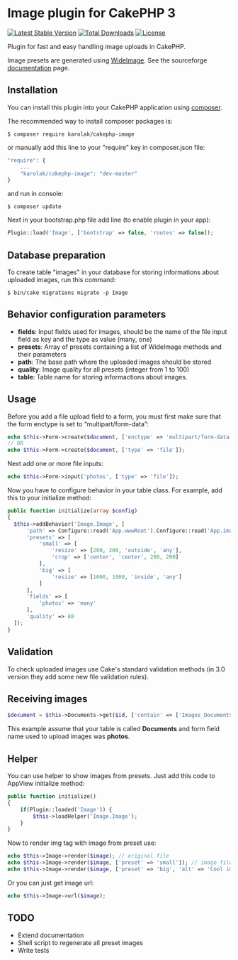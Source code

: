 # Image plugin for CakePHP 3

[![Latest Stable Version](https://poser.pugx.org/karolak/cakephp-image/v/stable.svg)](https://packagist.org/packages/karolak/cakephp-image)
[![Total Downloads](https://poser.pugx.org/karolak/cakephp-image/downloads.svg)](https://packagist.org/packages/karolak/cakephp-image)
[![License](https://poser.pugx.org/karolak/cakephp-image/license.svg)](https://packagist.org/packages/karolak/cakephp-image)

Plugin for fast and easy handling image uploads in CakePHP.

Image presets are generated using [WideImage](https://github.com/smottt/WideImage). See the sourceforge [documentation](http://wideimage.sourceforge.net/) page.

## Installation

You can install this plugin into your CakePHP application using [composer](http://getcomposer.org).

The recommended way to install composer packages is:

```
$ composer require karolak/cakephp-image
```

or manually add this line to your "require" key in composer.json file:
```javascript
"require": {
    ...
    "karolak/cakephp-image": "dev-master"
}
```
and run in console:
```
$ composer update
```

Next in your bootstrap.php file add line (to enable plugin in your app):
```php
Plugin::load('Image', ['bootstrap' => false, 'routes' => false]);
```

## Database preparation

To create table "images" in your database for storing informations about uploaded images, run this command:
```
$ bin/cake migrations migrate -p Image
```

## Behavior configuration parameters

* **fields**: Input fields used for images, should be the name of the file input field as key and the type as value (many, one)
* **presets**: Array of presets containing a list of WideImage methods and their parameters
* **path**: The base path where the uploaded images should be stored
* **quality**: Image quality for all presets (integer from 1 to 100)
* **table**: Table name for storing informactions about images.

## Usage

Before you add a file upload field to a form, you must first make sure that the form enctype is set to “multipart/form-data”:
```php
echo $this->Form->create($document, ['enctype' => 'multipart/form-data']);
// OR
echo $this->Form->create($document, ['type' => 'file']);
```

Next add one or more file inputs:
```php
echo $this->Form->input('photos', ['type' => 'file']);
```

Now you have to configure behavior in your table class. For example, add this to your initialize method:
```php
public function initialize(array $config)
{
  $this->addBehavior('Image.Image', [
      'path' => Configure::read('App.wwwRoot').Configure::read('App.imageBaseUrl').'uploads',
      'presets' => [
          'small' => [
              'resize' => [200, 200, 'outside', 'any'],
              'crop' => ['center', 'center', 200, 200]
          ],
          'big' => [
              'resize' => [1000, 1000, 'inside', 'any']
          ]
      ],
      'fields' => [
          'photos' => 'many'
      ],
      'quality' => 80
  ]);
}
```

## Validation

To check uploaded images use Cake's standard validation methods (in 3.0 version they add some new file validation rules).

## Receiving images

```php
$document = $this->Documents->get($id, ['contain' => ['Images_DocumentsPhotos']]);
```
This example assume that your table is called **Documents** and form field name used to upload images was **photos**.

## Helper

You can use helper to show images from presets. Just add this code to AppView initialize method:
```php
public function initialize()
{
    if(Plugin::loaded('Image')) {
        $this->loadHelper('Image.Image');
    }
}
```
Now to render img tag with image from preset use:
```php
echo $this->Image->render($image); // original file
echo $this->Image->render($image, ['preset' => 'small']); // image file from "small" preset
echo $this->Image->render($image, ['preset' => 'big', 'alt' => 'Cool image']); // image file from "big" preset + img attributes
```

Or you can just get image url:
```php
echo $this->Image->url($image);
```

## TODO
* Extend documentation
* Shell script to regenerate all preset images
* Write tests
